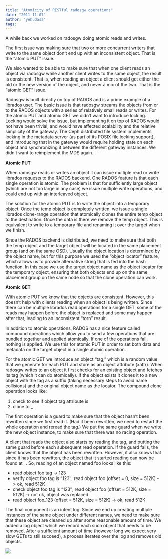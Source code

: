 ```yaml
---
title: "Atomicity of RESTful radosgw operations"
date: "2011-11-07"
author: "yehudasa"
tags: 
---
```


A while back we worked on radosgw doing atomic reads and writes.

The first issue was making sure that two or more concurrent writers that write to the same object don’t end up with an inconsistent object. That is the “atomic PUT” issue.

We also wanted to be able to make sure that when one client reads an object via radosgw while another client writes to the same object, the result is consistent. That is, when reading an object a client should get either the old or the new version of the object, and never a mix of the two. That is the “atomic GET” issue.

Radosgw is built directly on top of RADOS and is a prime example of a librados user. The basic issue is that radosgw streams the objects from or to the RADOS objects with a series of relatively small reads or writes. For the atomic PUT and atomic GET we didn’t want to introduce locking. Locking would solve the issue, but implementing it on top of RADOS would not have been trivial, and would have affected scalability and the relative simplicity of the gateway. The Ceph distributed file system implements locking in the metadata server (as part of its POSIX file locking support), and introducing that in the gateway would require holding state on each object and synchronizing it between the different gateway instances. We didn’t want to reimplement the MDS again.

**Atomic PUT**

When radosgw reads or writes an object it can issue multiple read or write librados requests to the RADOS backend. One RADOS feature is that each single operation is atomic. The problem is that for sufficiently large object (which are not too large in any case) we issue multiple write operations, and could end up with an interleaved object.

The solution for the atomic PUT is to write the object into a temporary object. Once the temp object is completely written, we issue a single librados clone-range operation that atomically clones the entire temp object to the destination. Once the data is there we remove the temp object. This is equivalent to write to a temporary file and renaming it over the target when we finish.

Since the RADOS backend is distributed, we need to make sure that both the temp object and the target object will be located in the same placement group (and on the same OSD). Usually the object location is determined by the object name, but for this purpose we used the “object locator” feature, which allows us to provide alternative string that is fed into the hash function. In this case we use the target object name as the object locator for the temporary object, ensuring that both objects end up on the same placement group on the same node so that the clone operation can work.

**Atomic GET**

With atomic PUT we know that the objects are consistent. However, this doesn’t help with clients reading when an object is being written. Since there can be multiple librados read operations for a single GET, some of the reads may happen before the object is replaced and some may happen after that, leading to an inconsistent “torn” result.

In addition to atomic operations, RADOS has a nice feature called compound operations which allow you to send a few operations that are bundled together and applied atomically. If one of the operations fail, nothing is applied. We use this for atomic PUT in order to set both data and metadata on the target object in a single atomic operation.

For the atomic GET we introduce an object “tag,” which is a random value that we generate for each PUT and store as an object attribute (xattr). When radosgw writes to an object it first checks for an existing object and fetches its tag (which it can do atomically). If the object exists it clones it to a new object with the tag as a suffix (taking necessary steps to avoid name collisions) and the original object name as the locator. The compound clone operation looks like:

1. check to see if object <name> tag attribute is <tag>
2. clone to <name>\_<tag>

The first operation is a guard to make sure that the object hasn’t been rewritten since we first read it. (Had it been rewritten, we need to restart the whole operation and reread the tag.) We put the same guard when we write the new object instance, to make sure that there was no racing operation.

A client that reads the object also starts by reading the tag, and putting the same guard before each subsequent read operation. If the guard fails, the client knows that the object has been rewritten. However, it also knows that since it has been rewritten, the object that it started reading can now be found at <name>\_<tag>. So, reading of an object named foo looks like this:

- read object foo tag -> 123
- verify object foo tag is “123″; read object foo (offset = 0, size = 512K) -> ok, read 512K
- check object foo tag is “123″; read object foo (offset = 512K, size = 512K) -> not ok, object was replaced
- read object foo\_123 (offset = 512K, size = 512K) -> ok, read 512K

The final component is an intent log. Since we end up creating multiple instances of the same object under different names, we need to make sure that these object are cleaned up after some reasonable amount of time. We added a log object which we record each such object that needs to be removed. After a sufficient amount of time (however long we expect very slow GETs to still succeed), a process iterates over the log and removes old objects.

![](http://track.hubspot.com/__ptq.gif?a=268973&k=14&bu=http://ceph.com&r=http://ceph.com/dev-notes/atomicity-of-restful-radosgw-operations/&bvt=rss&p=wordpress)
